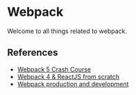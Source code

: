 # Webpack

Welcome to all things related to webpack.

## References

* [Webpack 5 Crash Course](https://www.youtube.com/watch?v=IZGNcSuwBZs)
* [Webpack 4 & ReactJS from scratch](https://www.youtube.com/watch?v=deyxI-6C2u4)
* [Webpack production and development](https://www.youtube.com/watch?v=nE1kjlJXwcE)